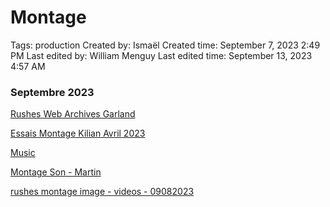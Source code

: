 # Montage

Tags: production
Created by: Ismaël 
Created time: September 7, 2023 2:49 PM
Last edited by: William Menguy
Last edited time: September 13, 2023 4:57 AM

### Septembre 2023

[Rushes Web Archives Garland](Montage%204d07fa24a2b2479eb27c4084e5af11fb/Rushes%20Web%20Archives%20Garland%20c81fe8d4b6594e8097722c55bee87e9c.md)

[Essais Montage Kilian Avril 2023](Montage%204d07fa24a2b2479eb27c4084e5af11fb/Essais%20Montage%20Kilian%20Avril%202023%2075f48600c2f749ff8eab4802b4611948.md)

[Music](Montage%204d07fa24a2b2479eb27c4084e5af11fb/Music%200453408274e94810b657b4f3c84f0aa4.md)

[ Montage Son - Martin](Montage%204d07fa24a2b2479eb27c4084e5af11fb/Montage%20Son%20-%20Martin%20b158c14306e94859b5cf9818b0bd0588.md)

[rushes montage image - videos - 09082023](Montage%204d07fa24a2b2479eb27c4084e5af11fb/rushes%20montage%20image%20-%20videos%20-%2009082023%2057c5a4dbb6fa4f0abe29982c6d632caa.md)